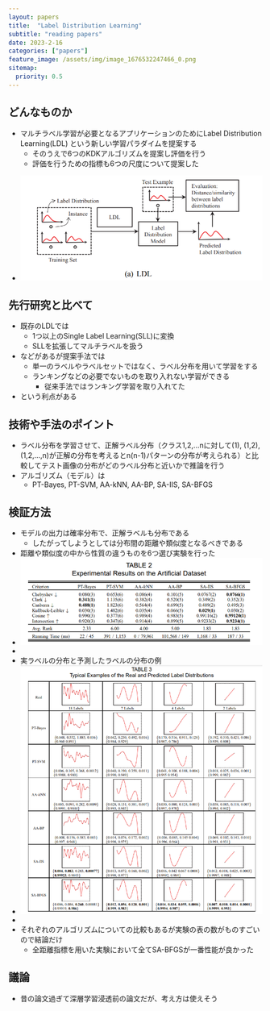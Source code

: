 ```yaml
---
layout: papers
title:  "Label Distribution Learning"
subtitle: "reading papers"
date: 2023-2-16
categories: ["papers"]
feature_image: /assets/img/image_1676532247466_0.png
sitemap:
  priority: 0.5
---
```

  
## どんなものか
- マルチラベル学習が必要となるアプリケーションのためにLabel Distribution Learning(LDL) という新しい学習パラダイムを提案する
	- そのうえで6つのKDKアルゴリズムを提案し評価を行う
	- 評価を行うための指標も6つの尺度について提案した
<!--more-->
- ![image.png](/assets/img/image_1676532247466_0.png)

## 先行研究と比べて
- 既存のLDLでは
	- 1つ以上のSingle Label Learning(SLL)に変換
	- SLLを拡張してマルチラベルを扱う
- などがあるが提案手法では
	- 単一のラベルやラベルセットではなく、ラベル分布を用いて学習をする
	- ランキングなどの必要でないものを取り入れない学習ができる
		- 従来手法ではランキング学習を取り入れてた
- という利点がある

## 技術や手法のポイント
- ラベル分布を学習させて、正解ラベル分布（クラス1,2,...nに対して(1), (1,2), (1,2,...,n)が正解の分布を考えるとn(n-1)パターンの分布が考えられる）と比較してテスト画像の分布がどのラベル分布と近いかで推論を行う
- アルゴリズム（モデル）は
	- PT-Bayes, PT-SVM, AA-kNN, AA-BP, SA-IIS, SA-BFGS

## 検証方法
- モデルの出力は確率分布で、正解ラベルも分布である
	- したがってしようとしては分布間の距離や類似度となるべきである
- 距離や類似度の中から性質の違うものを6つ選び実験を行った
- ![image.png](/assets/img/image_1676534654546_0.png)
-
- 実ラベルの分布と予測したラベルの分布の例
- ![image.png](/assets/img/image_1676543687252_0.png)
-
- それぞれのアルゴリズムについての比較もあるが実験の表の数がものすごいので結論だけ
	- 全距離指標を用いた実験において全てSA-BFGSが一番性能が良かった
	
## 議論
- 昔の論文過ぎて深層学習浸透前の論文だが、考え方は使えそう
